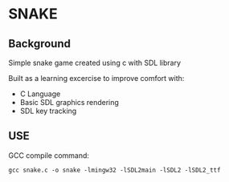 # SNAKE
## Background
Simple snake game created using c with SDL library

Built as a learning excercise to improve comfort with:
- C Language
- Basic SDL graphics rendering
- SDL key tracking

## USE

GCC compile command:

    gcc snake.c -o snake -lmingw32 -lSDL2main -lSDL2 -lSDL2_ttf


